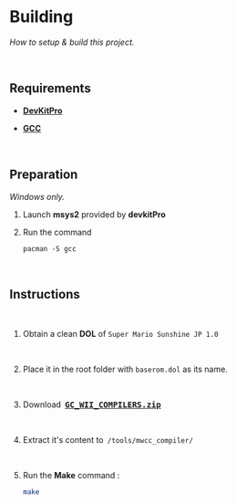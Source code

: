 
# Building

*How to setup & build this project.*

<br>

## Requirements

-   **[DevKitPro]**

-   **[GCC]**

<br>

## Preparation

*Windows only.*

1.  Launch **msys2** provided by **devkitPro**

2.  Run the command 

    ```Shell
    pacman -S gcc
    ```

<br>

## Instructions

<br>

1.  Obtain a clean **DOL** of `Super Mario Sunshine JP 1.0`

    <br>

2.  Place it in the root folder with `baserom.dol` as its name.

    <br>

3.  Download <kbd>**[GC_WII_COMPILERS.zip][GC]**</kbd>

    <br>

4.  Extract it's content to `/tools/mwcc_compiler/`

    <br>

5.  Run the **Make** command :

    ```sh
    make
    ```

<br>


<!----------------------------------------------------------------------------->

[DevKitPro]: https://devkitpro.org/wiki/Getting_Started
[GCC]: https://gcc.gnu.org/
[GC]: https://cdn.discordapp.com/attachments/727918646525165659/917185027656286218/GC_WII_COMPILERS.zip
